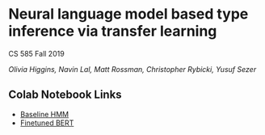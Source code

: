 # Neural language model based type inference via transfer learning

CS 585 Fall 2019

*Olivia Higgins,  Navin Lal,  Matt Rossman,  Christopher Rybicki,  Yusuf Sezer*

## Colab Notebook Links

- [Baseline HMM](https://colab.research.google.com/drive/105aSOEjPp84F3Czap9HmYet5DXQCpxWY)
- [Finetuned BERT](https://colab.research.google.com/drive/1WXH9QPomly79ofAb-MX4LX3MMItBHXOn)